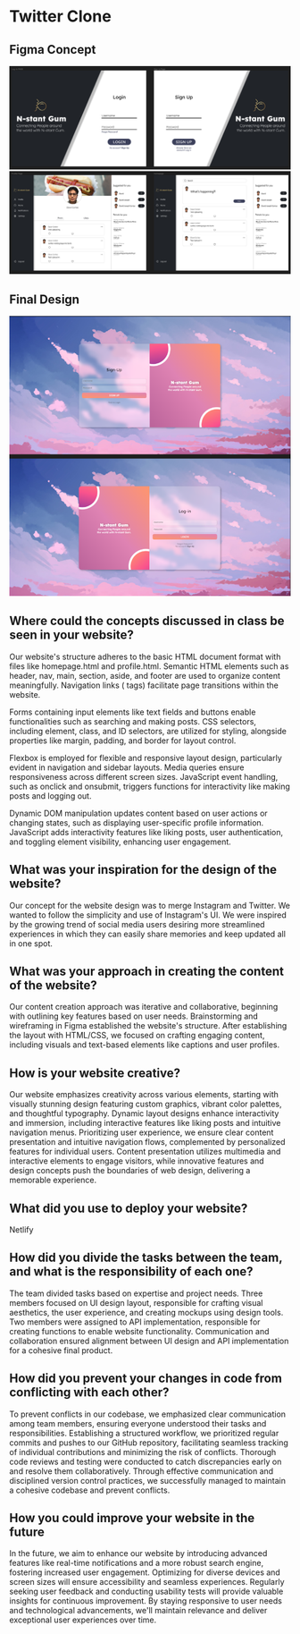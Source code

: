 # Twitter Clone

## Figma Concept

![sign-up/log-in_page](./TwitterCloneUi/assets/figma/log-in_sign-up_page.png)
![main_page](./TwitterCloneUi/assets/figma/profile_home_page.png)

## Final Design
![final](./TwitterCloneUi/assets/figma/login-signup.png)

## Where could the concepts discussed in class be seen in your website?
Our website's structure adheres to the basic HTML document format with files like homepage.html and profile.html. Semantic HTML elements such as header, nav, main, section, aside, and footer are used to organize content meaningfully. Navigation links (<a> tags) facilitate page transitions within the website.

Forms containing input elements like text fields and buttons enable functionalities such as searching and making posts. CSS selectors, including element, class, and ID selectors, are utilized for styling, alongside properties like margin, padding, and border for layout control.

Flexbox is employed for flexible and responsive layout design, particularly evident in navigation and sidebar layouts. Media queries ensure responsiveness across different screen sizes. JavaScript event handling, such as onclick and onsubmit, triggers functions for interactivity like making posts and logging out.

Dynamic DOM manipulation updates content based on user actions or changing states, such as displaying user-specific profile information. JavaScript adds interactivity features like liking posts, user authentication, and toggling element visibility, enhancing user engagement.

## What was your inspiration for the design of the website?
Our concept for the website design was to merge Instagram and Twitter. We wanted to follow the simplicity and use of Instagram's UI. We were inspired by the growing trend of social media users desiring more streamlined experiences in which they can easily share memories and keep updated all in one spot.
## What was your approach in creating the content of the website?
Our content creation approach was iterative and collaborative, beginning with outlining key features based on user needs. Brainstorming and wireframing in Figma established the website's structure. After establishing the layout with HTML/CSS, we focused on crafting engaging content, including visuals and text-based elements like captions and user profiles.

## How is your website creative?
Our website emphasizes creativity across various elements, starting with visually stunning design featuring custom graphics, vibrant color palettes, and thoughtful typography. Dynamic layout designs enhance interactivity and immersion, including interactive features like liking posts and intuitive navigation menus. Prioritizing user experience, we ensure clear content presentation and intuitive navigation flows, complemented by personalized features for individual users. Content presentation utilizes multimedia and interactive elements to engage visitors, while innovative features and design concepts push the boundaries of web design, delivering a memorable experience.

## What did you use to deploy your website?
Netlify

## How did you divide the tasks between the team, and what is the responsibility of each one?
The team divided tasks based on expertise and project needs. Three members focused on UI design layout, responsible for crafting visual aesthetics, the user experience, and creating mockups using design tools. Two members were assigned to API implementation, responsible for creating functions to enable website functionality. Communication and collaboration ensured alignment between UI design and API implementation for a cohesive final product.

## How did you prevent your changes in code from conflicting with each other?
To prevent conflicts in our codebase, we emphasized clear communication among team members, ensuring everyone understood their tasks and responsibilities. Establishing a structured workflow, we prioritized regular commits and pushes to our GitHub repository, facilitating seamless tracking of individual contributions and minimizing the risk of conflicts. Thorough code reviews and testing were conducted to catch discrepancies early on and resolve them collaboratively. Through effective communication and disciplined version control practices, we successfully managed to maintain a cohesive codebase and prevent conflicts.

## How you could improve your website in the future
In the future, we aim to enhance our website by introducing advanced features like real-time notifications and a more robust search engine, fostering increased user engagement. Optimizing for diverse devices and screen sizes will ensure accessibility and seamless experiences. Regularly seeking user feedback and conducting usability tests will provide valuable insights for continuous improvement. By staying responsive to user needs and technological advancements, we'll maintain relevance and deliver exceptional user experiences over time.




